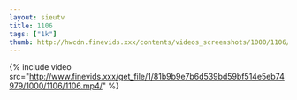 ```yaml
--- 
layout: sieutv
title: 1106
tags: ["1k"]
thumb: http://hwcdn.finevids.xxx/contents/videos_screenshots/1000/1106/preview.mp4.jpg
---
```

{% include video src="http://www.finevids.xxx/get_file/1/81b9b9e7b6d539bd59bf514e5eb74979/1000/1106/1106.mp4/" %} 
